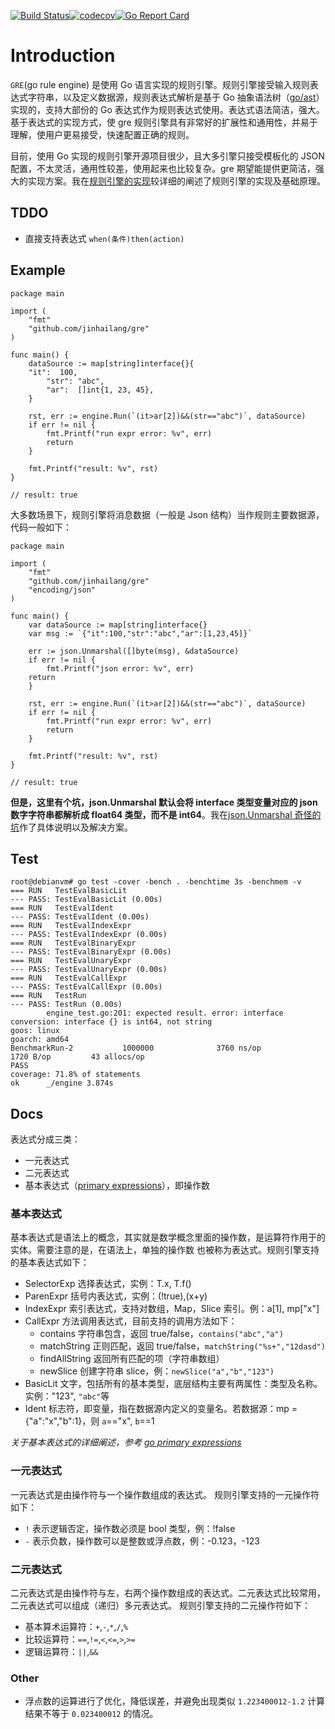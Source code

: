 [![Build Status](https://travis-ci.org/jinhailang/gre.svg?branch=master)](https://travis-ci.org/jinhailang/gre)[![codecov](https://codecov.io/gh/jinhailang/gre/branch/master/graph/badge.svg)](https://codecov.io/gh/jinhailang/gre)[![Go Report Card](https://goreportcard.com/badge/github.com/jinhailang/gre)](https://goreportcard.com/report/github.com/jinhailang/gre)

# Introduction

`GRE`(go rule engine) 是使用 Go 语言实现的规则引擎。规则引擎接受输入规则表达式字符串，以及定义数据源，规则表达式解析是基于 Go 抽象语法树（[go/ast](https://godoc.org/go/ast)）实现的，支持大部份的 Go 表达式作为规则表达式使用。表达式语法简洁，强大。基于表达式的实现方式，使 gre 规则引擎具有非常好的扩展性和通用性，并易于理解，使用户更易接受，快速配置正确的规则。

目前，使用 Go 实现的规则引擎开源项目很少，且大多引擎只接受模板化的 JSON 配置，不太灵活，通用性较差，使用起来也比较复杂。gre 期望能提供更简洁，强大的实现方案。我在[规则引擎的实现](https://github.com/jinhailang/blog/issues/49)较详细的阐述了规则引擎的实现及基础原理。

## TDDO

- 直接支持表达式 `when(条件)then(action)`

## Example

```
package main

import (
    "fmt"
    "github.com/jinhailang/gre"
)

func main() {
    dataSource := map[string]interface{}{
	"it":  100,
        "str": "abc",
        "ar":  []int{1, 23, 45},
    }

    rst, err := engine.Run(`(it>ar[2])&&(str=="abc")`, dataSource)
    if err != nil {
    	fmt.Printf("run expr error: %v", err)
    	return
    }

    fmt.Printf("result: %v", rst)
}

// result: true
```

大多数场景下，规则引擎将消息数据（一般是 Json 结构）当作规则主要数据源，代码一般如下：

```
package main

import (
    "fmt"
    "github.com/jinhailang/gre"
    "encoding/json"
)

func main() {
    var dataSource := map[string]interface{}
    var msg := `{"it":100,"str":"abc","ar":[1,23,45]}`

    err := json.Unmarshal([]byte(msg), &dataSource)
    if err != nil {
        fmt.Printf("json error: %v", err)
	return
    }
    
    rst, err := engine.Run(`(it>ar[2])&&(str=="abc")`, dataSource)
    if err != nil {
    	fmt.Printf("run expr error: %v", err)
    	return
    }

    fmt.Printf("result: %v", rst)
}

// result: true
```

**但是，这里有个坑，json.Unmarshal 默认会将 interface 类型变量对应的 json 数字字符串都解析成 float64 类型，而不是 int64**。我在[json.Unmarshal 奇怪的坑](https://github.com/jinhailang/blog/issues/50)作了具体说明以及解决方案。

## Test

```
root@debianvm# go test -cover -bench . -benchtime 3s -benchmem -v
=== RUN   TestEvalBasicLit
--- PASS: TestEvalBasicLit (0.00s)
=== RUN   TestEvalIdent
--- PASS: TestEvalIdent (0.00s)
=== RUN   TestEvalIndexExpr
--- PASS: TestEvalIndexExpr (0.00s)
=== RUN   TestEvalBinaryExpr
--- PASS: TestEvalBinaryExpr (0.00s)
=== RUN   TestEvalUnaryExpr
--- PASS: TestEvalUnaryExpr (0.00s)
=== RUN   TestEvalCallExpr
--- PASS: TestEvalCallExpr (0.00s)
=== RUN   TestRun
--- PASS: TestRun (0.00s)
        engine_test.go:201: expected result. error: interface conversion: interface {} is int64, not string
goos: linux
goarch: amd64
BenchmarkRun-2           1000000              3760 ns/op            1720 B/op         43 allocs/op
PASS
coverage: 71.8% of statements
ok      _/engine 3.874s

```

## Docs

表达式分成三类：

- 一元表达式
- 二元表达式
- 基本表达式（[primary expressions](https://golang.org/ref/spec#Primary_expressions)），即操作数

### 基本表达式

基本表达式是语法上的概念，其实就是数学概念里面的操作数，是运算符作用于的实体。需要注意的是，在语法上，单独的操作数
也被称为表达式。规则引擎支持的基本表达式如下：

- SelectorExp 选择表达式，实例：T.x, T.f()
- ParenExpr 括号内表达式，实例：(!true),(x+y)
- IndexExpr 索引表达式，支持对数组，Map，Slice 索引。例：a[1], mp["x"]
- CallExpr 方法调用表达式，目前支持的调用方法如下：
  - contains 字符串包含，返回 true/false，`contains("abc","a")`
  - matchString 正则匹配，返回 true/false，`matchString("%s+","12dasd")`
  - findAllString 返回所有匹配的项（字符串数组）
  - newSlice 创建字符串 slice，例：`newSlice("a","b","123")`
- BasicLit 文字，包括所有的基本类型，底层结构主要有两属性：类型及名称。实例："123", `"abc"`等
- Ident 标志符，即变量，指在数据源内定义的变量名。若数据源：mp = {"a":"x","b":1}，则 `a`=="x", `b`==1

*关于基本表达式的详细阐述，参考 [go primary expressions](https://golang.org/ref/spec#Primary_expressions)*

### 一元表达式

一元表达式是由操作符与一个操作数组成的表达式。
规则引擎支持的一元操作符如下：

- `!` 表示逻辑否定，操作数必须是 bool 类型，例：!false
- `-` 表示负数，操作数可以是整数或浮点数，例：-0.123，-123

### 二元表达式

二元表达式是由操作符与左，右两个操作数组成的表达式。二元表达式比较常用，二元表达式可以组成（递归）多元表达式。
规则引擎支持的二元操作符如下：

- 基本算术运算符：`+`,`-`,`*`,`/`,`%`
- 比较运算符：`==`,`!=`,`<`,`<=`,`>`,`>=`
- 逻辑运算符：`||`,`&&`

### Other

- 浮点数的运算进行了优化，降低误差，并避免出现类似 `1.223400012-1.2` 计算结果不等于 `0.023400012` 的情况。
